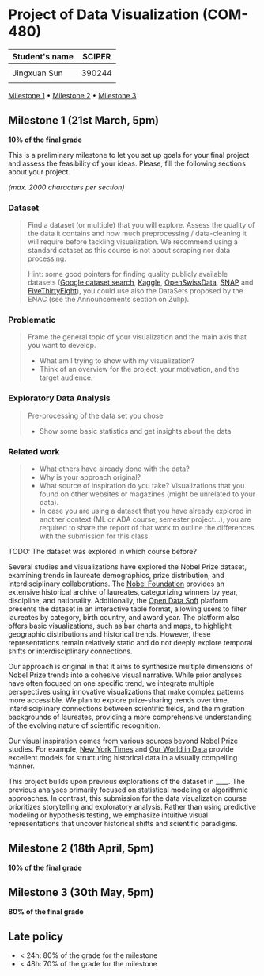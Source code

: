 # Project of Data Visualization (COM-480)

| Student's name | SCIPER |
| -------------- | ------ |
| | |
| Jingxuan Sun| 390244|
| | |

[Milestone 1](#milestone-1) • [Milestone 2](#milestone-2) • [Milestone 3](#milestone-3)

## Milestone 1 (21st March, 5pm)

**10% of the final grade**

This is a preliminary milestone to let you set up goals for your final project and assess the feasibility of your ideas.
Please, fill the following sections about your project.

*(max. 2000 characters per section)*

### Dataset

> Find a dataset (or multiple) that you will explore. Assess the quality of the data it contains and how much preprocessing / data-cleaning it will require before tackling visualization. We recommend using a standard dataset as this course is not about scraping nor data processing.
>
> Hint: some good pointers for finding quality publicly available datasets ([Google dataset search](https://datasetsearch.research.google.com/), [Kaggle](https://www.kaggle.com/datasets), [OpenSwissData](https://opendata.swiss/en/), [SNAP](https://snap.stanford.edu/data/) and [FiveThirtyEight](https://data.fivethirtyeight.com/)), you could use also the DataSets proposed by the ENAC (see the Announcements section on Zulip).

### Problematic

> Frame the general topic of your visualization and the main axis that you want to develop.
> - What am I trying to show with my visualization?
> - Think of an overview for the project, your motivation, and the target audience.

### Exploratory Data Analysis

> Pre-processing of the data set you chose
> - Show some basic statistics and get insights about the data

### Related work


> - What others have already done with the data?
> - Why is your approach original?
> - What source of inspiration do you take? Visualizations that you found on other websites or magazines (might be unrelated to your data).
> - In case you are using a dataset that you have already explored in another context (ML or ADA course, semester project...), you are required to share the report of that work to outline the differences with the submission for this class.

TODO: The dataset was explored in which course before?

Several studies and visualizations have explored the Nobel Prize dataset, examining trends in laureate demographics, prize distribution, and interdisciplinary collaborations. The [Nobel Foundation](https://www.nobelprize.org/prizes/) provides an extensive historical archive of laureates, categorizing winners by year, discipline, and nationality. Additionally, the [Open Data Soft](https://public.opendatasoft.com/explore/dataset/nobel-prize-laureates/table/?disjunctive.category) platform presents the dataset in an interactive table format, allowing users to filter laureates by category, birth country, and award year. The platform also offers basic visualizations, such as bar charts and maps, to highlight geographic distributions and historical trends. However, these representations remain relatively static and do not deeply explore temporal shifts or interdisciplinary connections.

Our approach is original in that it aims to synthesize multiple dimensions of Nobel Prize trends into a cohesive visual narrative. While prior analyses have often focused on one specific trend, we integrate multiple perspectives using innovative visualizations that make complex patterns more accessible. We plan to explore prize-sharing trends over time, interdisciplinary connections between scientific fields, and the migration backgrounds of laureates, providing a more comprehensive understanding of the evolving nature of scientific recognition.

Our visual inspiration comes from various sources beyond Nobel Prize studies. For example, [New York Times](https://www.nytimes.com) and [Our World in Data](https://ourworldindata.org) provide excellent models for structuring historical data in a visually compelling manner.

This project builds upon previous explorations of the dataset in ____. The previous analyses primarily focused on statistical modeling or algorithmic approaches. In contrast, this submission for the data visualization course prioritizes storytelling and exploratory analysis. Rather than using predictive modeling or hypothesis testing, we emphasize intuitive visual representations that uncover historical shifts and scientific paradigms.


## Milestone 2 (18th April, 5pm)

**10% of the final grade**


## Milestone 3 (30th May, 5pm)

**80% of the final grade**


## Late policy

- < 24h: 80% of the grade for the milestone
- < 48h: 70% of the grade for the milestone

